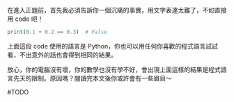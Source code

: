 在進入正題前，首先我必須告訴你一個沉痛的事實，用文字表達太難了，不如直接用 code 吧！

```Python
print(0.1 + 0.2 == 0.3)  # False
```

上面這段 code 使用的語言是 Python，你也可以用任何你喜歡的程式語言試試看，不出意外的話也會得到相同的結果。

放心，你的電腦沒有壞，你的數學也沒有學不好，會出現上面這樣的結果是程式語言先天的限制。原因嗎？閱讀完本文後你或許會有一些眉目～

#TODO
